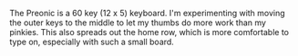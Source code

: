 The Preonic is a 60 key (12 x 5) keyboard. I'm experimenting with moving the outer keys to the middle to let my thumbs do more work than my pinkies. This also spreads out the home row, which is more comfortable to type on, especially with such a small board.
